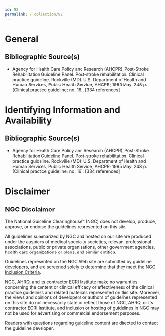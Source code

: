 ```yaml
---
id: 92
permalink: /:collection/92
---
```


# General

## Bibliographic Source(s)

- Agency for Health Care Policy and Research (AHCPR), Post-Stroke Rehabilitation Guideline Panel. Post-stroke rehabilitation. Clinical practice guideline. Rockville (MD): U.S. Department of Health and Human Services, Public Health Service, AHCPR; 1995 May. 248 p. (Clinical practice guideline; no. 16). [334 references]

# Identifying Information and Availability

## Bibliographic Source(s)

- Agency for Health Care Policy and Research (AHCPR), Post-Stroke Rehabilitation Guideline Panel. Post-stroke rehabilitation. Clinical practice guideline. Rockville (MD): U.S. Department of Health and Human Services, Public Health Service, AHCPR; 1995 May. 248 p. (Clinical practice guideline; no. 16). [334 references]

# Disclaimer

## NGC Disclaimer

The National Guideline Clearinghouse™ (NGC) does not develop, produce, approve, or endorse the guidelines represented on this site.

All guidelines summarized by NGC and hosted on our site are produced under the auspices of medical specialty societies, relevant professional associations, public or private organizations, other government agencies, health care organizations or plans, and similar entities.

Guidelines represented on the NGC Web site are submitted by guideline developers, and are screened solely to determine that they meet the [NGC Inclusion Criteria](/help-and-about/summaries/inclusion-criteria).

NGC, AHRQ, and its contractor ECRI Institute make no warranties concerning the content or clinical efficacy or effectiveness of the clinical practice guidelines and related materials represented on this site. Moreover, the views and opinions of developers or authors of guidelines represented on this site do not necessarily state or reflect those of NGC, AHRQ, or its contractor ECRI Institute, and inclusion or hosting of guidelines in NGC may not be used for advertising or commercial endorsement purposes.

Readers with questions regarding guideline content are directed to contact the guideline developer.

